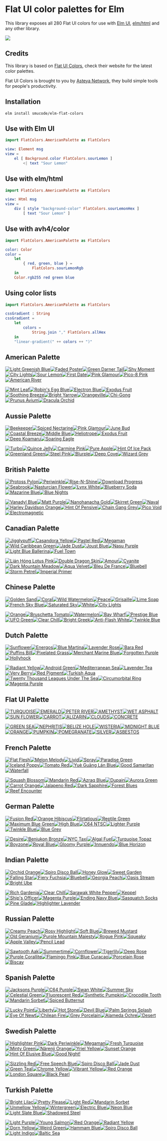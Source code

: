 # Flat UI color palettes for Elm

This library exposes all 280 Flat UI colors for use with [Elm UI](https://package.elm-lang.org/packages/mdgriffith/elm-ui/latest/), [elm/html](https://package.elm-lang.org/packages/elm/html/latest/) and any other library.

[![](https://raw.github.com/smucode/elm-flat-colors/master/preview.png)](#american-palette)

## Credits

This library is based on [Flat UI Colors](https://signtr.info/click?redirect=http%3A%2F%2Fflatuicolors.com&dID=1588403025810&linkName=Flat%20UI%20Colors), check their website for the latest color palettes.

Flat UI Colors is brought to you by [Asteya Network](https://signtr.info/click?redirect=http%3A%2F%2Fasteya.network&dID=1588403025810&linkName=Asteya%20Network), they build simple tools for people's productivity.

## Installation

```
elm install smucode/elm-flat-colors
```

## Use with Elm UI

```elm
import FlatColors.AmericanPalette as FlatColors

view: Element msg
view =
    el [ Background.color FlatColors.sourLemon ]
        <| text "Sour Lemon"
```

## Use with elm/html

```elm
import FlatColors.AmericanPalette as FlatColors

view: Html msg
view =
    div [ style "background-color" FlatColors.sourLemonHex ]
        [ text "Sour Lemon" ]
```

## Use with avh4/color

```elm
import FlatColors.AmericanPalette as FlatColors

color: Color
color =
    let
        { red, green, blue } =
            FlatColors.sourLemonRgb
    in
    Color.rgb255 red green blue
```

## Using color lists

```elm
import FlatColors.AmericanPalette as FlatColors

cssGradient : String
cssGradient =
    let
        colors =
            String.join "," FlatColors.allHex
    in
    "linear-gradient(" ++ colors ++ ")"
```


## American Palette

[![Light Greenish Blue](https://via.placeholder.com/50/55efc4/000000?text=+)](FlatColors-AmericanPalette#light-greenish-blue)[![Faded Poster](https://via.placeholder.com/50/81ecec/000000?text=+)](FlatColors-AmericanPalette#faded-poster)[![Green Darner Tail](https://via.placeholder.com/50/74b9ff/000000?text=+)](FlatColors-AmericanPalette#green-darner-tail)[![Shy Moment](https://via.placeholder.com/50/a29bfe/000000?text=+)](FlatColors-AmericanPalette#shy-moment)[![City Lights](https://via.placeholder.com/50/dfe6e9/000000?text=+)](FlatColors-AmericanPalette#city-lights)[![Sour Lemon](https://via.placeholder.com/50/ffeaa7/000000?text=+)](FlatColors-AmericanPalette#sour-lemon)[![First Date](https://via.placeholder.com/50/fab1a0/000000?text=+)](FlatColors-AmericanPalette#first-date)[![Pink Glamour](https://via.placeholder.com/50/ff7675/000000?text=+)](FlatColors-AmericanPalette#pink-glamour)[![Pico-8 Pink](https://via.placeholder.com/50/fd79a8/000000?text=+)](FlatColors-AmericanPalette#pico-8-pink)[![American River](https://via.placeholder.com/50/636e72/000000?text=+)](FlatColors-AmericanPalette#american-river)

[![Mint Leaf](https://via.placeholder.com/50/00b894/000000?text=+)](FlatColors-AmericanPalette#mint-leaf)[![Robin's Egg Blue](https://via.placeholder.com/50/00cec9/000000?text=+)](FlatColors-AmericanPalette#robins-egg-blue)[![Electron Blue](https://via.placeholder.com/50/0984e3/000000?text=+)](FlatColors-AmericanPalette#electron-blue)[![Exodus Fruit](https://via.placeholder.com/50/6c5ce7/000000?text=+)](FlatColors-AmericanPalette#exodus-fruit)[![Soothing Breeze](https://via.placeholder.com/50/b2bec3/000000?text=+)](FlatColors-AmericanPalette#soothing-breeze)[![Bright Yarrow](https://via.placeholder.com/50/fdcb6e/000000?text=+)](FlatColors-AmericanPalette#bright-yarrow)[![Orangeville](https://via.placeholder.com/50/e17055/000000?text=+)](FlatColors-AmericanPalette#orangeville)[![Chi-Gong](https://via.placeholder.com/50/d63031/000000?text=+)](FlatColors-AmericanPalette#chi-gong)[![Prunus Avium](https://via.placeholder.com/50/e84393/000000?text=+)](FlatColors-AmericanPalette#prunus-avium)[![Dracula Orchid](https://via.placeholder.com/50/2d3436/000000?text=+)](FlatColors-AmericanPalette#dracula-orchid)

    
## Aussie Palette

[![Beekeeper](https://via.placeholder.com/50/f6e58d/000000?text=+)](FlatColors-AussiePalette#beekeeper)[![Spiced Nectarine](https://via.placeholder.com/50/ffbe76/000000?text=+)](FlatColors-AussiePalette#spiced-nectarine)[![Pink Glamour](https://via.placeholder.com/50/ff7979/000000?text=+)](FlatColors-AussiePalette#pink-glamour)[![June Bud](https://via.placeholder.com/50/badc58/000000?text=+)](FlatColors-AussiePalette#june-bud)[![Coastal Breeze](https://via.placeholder.com/50/dff9fb/000000?text=+)](FlatColors-AussiePalette#coastal-breeze)[![Middle Blue](https://via.placeholder.com/50/7ed6df/000000?text=+)](FlatColors-AussiePalette#middle-blue)[![Heliotrope](https://via.placeholder.com/50/e056fd/000000?text=+)](FlatColors-AussiePalette#heliotrope)[![Exodus Fruit](https://via.placeholder.com/50/686de0/000000?text=+)](FlatColors-AussiePalette#exodus-fruit)[![Deep Koamaru](https://via.placeholder.com/50/30336b/000000?text=+)](FlatColors-AussiePalette#deep-koamaru)[![Soaring Eagle](https://via.placeholder.com/50/95afc0/000000?text=+)](FlatColors-AussiePalette#soaring-eagle)

[![Turbo](https://via.placeholder.com/50/f9ca24/000000?text=+)](FlatColors-AussiePalette#turbo)[![Quince Jelly](https://via.placeholder.com/50/f0932b/000000?text=+)](FlatColors-AussiePalette#quince-jelly)[![Carmine Pink](https://via.placeholder.com/50/eb4d4b/000000?text=+)](FlatColors-AussiePalette#carmine-pink)[![Pure Apple](https://via.placeholder.com/50/6ab04c/000000?text=+)](FlatColors-AussiePalette#pure-apple)[![Hint Of Ice Pack](https://via.placeholder.com/50/c7ecee/000000?text=+)](FlatColors-AussiePalette#hint-of-ice-pack)[![Greenland Green](https://via.placeholder.com/50/22a6b3/000000?text=+)](FlatColors-AussiePalette#greenland-green)[![Steel Pink](https://via.placeholder.com/50/be2edd/000000?text=+)](FlatColors-AussiePalette#steel-pink)[![Blurple](https://via.placeholder.com/50/4834d4/000000?text=+)](FlatColors-AussiePalette#blurple)[![Deep Cove](https://via.placeholder.com/50/130f40/000000?text=+)](FlatColors-AussiePalette#deep-cove)[![Wizard Grey](https://via.placeholder.com/50/535c68/000000?text=+)](FlatColors-AussiePalette#wizard-grey)

    
## British Palette

[![Protoss Pylon](https://via.placeholder.com/50/00a8ff/000000?text=+)](FlatColors-BritishPalette#protoss-pylon)[![Periwinkle](https://via.placeholder.com/50/9c88ff/000000?text=+)](FlatColors-BritishPalette#periwinkle)[![Rise-N-Shine](https://via.placeholder.com/50/fbc531/000000?text=+)](FlatColors-BritishPalette#rise-n-shine)[![Download Progress](https://via.placeholder.com/50/4cd137/000000?text=+)](FlatColors-BritishPalette#download-progress)[![Seabrook](https://via.placeholder.com/50/487eb0/000000?text=+)](FlatColors-BritishPalette#seabrook)[![Nasturcian Flower](https://via.placeholder.com/50/e84118/000000?text=+)](FlatColors-BritishPalette#nasturcian-flower)[![Lynx White](https://via.placeholder.com/50/f5f6fa/000000?text=+)](FlatColors-BritishPalette#lynx-white)[![Blueberry Soda](https://via.placeholder.com/50/7f8fa6/000000?text=+)](FlatColors-BritishPalette#blueberry-soda)[![Mazarine Blue](https://via.placeholder.com/50/273c75/000000?text=+)](FlatColors-BritishPalette#mazarine-blue)[![Blue Nights](https://via.placeholder.com/50/353b48/000000?text=+)](FlatColors-BritishPalette#blue-nights)

[![Vanadyl Blue](https://via.placeholder.com/50/0097e6/000000?text=+)](FlatColors-BritishPalette#vanadyl-blue)[![Matt Purple](https://via.placeholder.com/50/8c7ae6/000000?text=+)](FlatColors-BritishPalette#matt-purple)[![Nanohanacha Gold](https://via.placeholder.com/50/e1b12c/000000?text=+)](FlatColors-BritishPalette#nanohanacha-gold)[![Skirret Green](https://via.placeholder.com/50/44bd32/000000?text=+)](FlatColors-BritishPalette#skirret-green)[![Naval](https://via.placeholder.com/50/40739e/000000?text=+)](FlatColors-BritishPalette#naval)[![Harley Davidson Orange](https://via.placeholder.com/50/c23616/000000?text=+)](FlatColors-BritishPalette#harley-davidson-orange)[![Hint Of Pensive](https://via.placeholder.com/50/dcdde1/000000?text=+)](FlatColors-BritishPalette#hint-of-pensive)[![Chain Gang Grey](https://via.placeholder.com/50/718093/000000?text=+)](FlatColors-BritishPalette#chain-gang-grey)[![Pico Void](https://via.placeholder.com/50/192a56/000000?text=+)](FlatColors-BritishPalette#pico-void)[![Electromagnetic](https://via.placeholder.com/50/2f3640/000000?text=+)](FlatColors-BritishPalette#electromagnetic)

    
## Canadian Palette

[![Jigglypuff](https://via.placeholder.com/50/ff9ff3/000000?text=+)](FlatColors-CanadianPalette#jigglypuff)[![Casandora Yellow](https://via.placeholder.com/50/feca57/000000?text=+)](FlatColors-CanadianPalette#casandora-yellow)[![Pastel Red](https://via.placeholder.com/50/ff6b6b/000000?text=+)](FlatColors-CanadianPalette#pastel-red)[![Megaman](https://via.placeholder.com/50/48dbfb/000000?text=+)](FlatColors-CanadianPalette#megaman)[![Wild Caribbean Green](https://via.placeholder.com/50/1dd1a1/000000?text=+)](FlatColors-CanadianPalette#wild-caribbean-green)[![Jade Dust](https://via.placeholder.com/50/00d2d3/000000?text=+)](FlatColors-CanadianPalette#jade-dust)[![Joust Blue](https://via.placeholder.com/50/54a0ff/000000?text=+)](FlatColors-CanadianPalette#joust-blue)[![Nasu Purple](https://via.placeholder.com/50/5f27cd/000000?text=+)](FlatColors-CanadianPalette#nasu-purple)[![Light Blue Ballerina](https://via.placeholder.com/50/c8d6e5/000000?text=+)](FlatColors-CanadianPalette#light-blue-ballerina)[![Fuel Town](https://via.placeholder.com/50/576574/000000?text=+)](FlatColors-CanadianPalette#fuel-town)

[![Lián Hóng Lotus Pink](https://via.placeholder.com/50/f368e0/000000?text=+)](FlatColors-CanadianPalette#lian-hong-lotus-pink)[![Double Dragon Skin](https://via.placeholder.com/50/ff9f43/000000?text=+)](FlatColors-CanadianPalette#double-dragon-skin)[![Amour](https://via.placeholder.com/50/ee5253/000000?text=+)](FlatColors-CanadianPalette#amour)[![Cyanite](https://via.placeholder.com/50/0abde3/000000?text=+)](FlatColors-CanadianPalette#cyanite)[![Dark Mountain Meadow](https://via.placeholder.com/50/10ac84/000000?text=+)](FlatColors-CanadianPalette#dark-mountain-meadow)[![Aqua Velvet](https://via.placeholder.com/50/01a3a4/000000?text=+)](FlatColors-CanadianPalette#aqua-velvet)[![Bleu De France](https://via.placeholder.com/50/2e86de/000000?text=+)](FlatColors-CanadianPalette#bleu-de-france)[![Bluebell](https://via.placeholder.com/50/341f97/000000?text=+)](FlatColors-CanadianPalette#bluebell)[![Storm Petrel](https://via.placeholder.com/50/8395a7/000000?text=+)](FlatColors-CanadianPalette#storm-petrel)[![Imperial Primer](https://via.placeholder.com/50/222f3e/000000?text=+)](FlatColors-CanadianPalette#imperial-primer)

    
## Chinese Palette

[![Golden Sand](https://via.placeholder.com/50/eccc68/000000?text=+)](FlatColors-ChinesePalette#golden-sand)[![Coral](https://via.placeholder.com/50/ff7f50/000000?text=+)](FlatColors-ChinesePalette#coral)[![Wild Watermelon](https://via.placeholder.com/50/ff6b81/000000?text=+)](FlatColors-ChinesePalette#wild-watermelon)[![Peace](https://via.placeholder.com/50/a4b0be/000000?text=+)](FlatColors-ChinesePalette#peace)[![Grisaille](https://via.placeholder.com/50/57606f/000000?text=+)](FlatColors-ChinesePalette#grisaille)[![Lime Soap](https://via.placeholder.com/50/7bed9f/000000?text=+)](FlatColors-ChinesePalette#lime-soap)[![French Sky Blue](https://via.placeholder.com/50/70a1ff/000000?text=+)](FlatColors-ChinesePalette#french-sky-blue)[![Saturated Sky](https://via.placeholder.com/50/5352ed/000000?text=+)](FlatColors-ChinesePalette#saturated-sky)[![White](https://via.placeholder.com/50/ffffff/000000?text=+)](FlatColors-ChinesePalette#white)[![City Lights](https://via.placeholder.com/50/dfe4ea/000000?text=+)](FlatColors-ChinesePalette#city-lights)

[![Orange](https://via.placeholder.com/50/ffa502/000000?text=+)](FlatColors-ChinesePalette#orange)[![Bruschetta Tomato](https://via.placeholder.com/50/ff6348/000000?text=+)](FlatColors-ChinesePalette#bruschetta-tomato)[![Watermelon](https://via.placeholder.com/50/ff4757/000000?text=+)](FlatColors-ChinesePalette#watermelon)[![Bay Wharf](https://via.placeholder.com/50/747d8c/000000?text=+)](FlatColors-ChinesePalette#bay-wharf)[![Prestige Blue](https://via.placeholder.com/50/2f3542/000000?text=+)](FlatColors-ChinesePalette#prestige-blue)[![UFO Green](https://via.placeholder.com/50/2ed573/000000?text=+)](FlatColors-ChinesePalette#ufo-green)[![Clear Chill](https://via.placeholder.com/50/1e90ff/000000?text=+)](FlatColors-ChinesePalette#clear-chill)[![Bright Greek](https://via.placeholder.com/50/3742fa/000000?text=+)](FlatColors-ChinesePalette#bright-greek)[![Anti-Flash White](https://via.placeholder.com/50/f1f2f6/000000?text=+)](FlatColors-ChinesePalette#anti-flash-white)[![Twinkle Blue](https://via.placeholder.com/50/ced6e0/000000?text=+)](FlatColors-ChinesePalette#twinkle-blue)

    
## Dutch Palette

[![Sunflower](https://via.placeholder.com/50/FFC312/000000?text=+)](FlatColors-DutchPalette#sunflower)[![Energos](https://via.placeholder.com/50/C4E538/000000?text=+)](FlatColors-DutchPalette#energos)[![Blue Martina](https://via.placeholder.com/50/12CBC4/000000?text=+)](FlatColors-DutchPalette#blue-martina)[![Lavender Rose](https://via.placeholder.com/50/FDA7DF/000000?text=+)](FlatColors-DutchPalette#lavender-rose)[![Bara Red](https://via.placeholder.com/50/ED4C67/000000?text=+)](FlatColors-DutchPalette#bara-red)[![Puffins Bill](https://via.placeholder.com/50/EE5A24/000000?text=+)](FlatColors-DutchPalette#puffins-bill)[![Pixelated Grass](https://via.placeholder.com/50/009432/000000?text=+)](FlatColors-DutchPalette#pixelated-grass)[![Merchant Marine Blue](https://via.placeholder.com/50/0652DD/000000?text=+)](FlatColors-DutchPalette#merchant-marine-blue)[![Forgotten Purple](https://via.placeholder.com/50/9980FA/000000?text=+)](FlatColors-DutchPalette#forgotten-purple)[![Hollyhock](https://via.placeholder.com/50/833471/000000?text=+)](FlatColors-DutchPalette#hollyhock)

[![Radiant Yellow](https://via.placeholder.com/50/F79F1F/000000?text=+)](FlatColors-DutchPalette#radiant-yellow)[![Android Green](https://via.placeholder.com/50/A3CB38/000000?text=+)](FlatColors-DutchPalette#android-green)[![Mediterranean Sea](https://via.placeholder.com/50/1289A7/000000?text=+)](FlatColors-DutchPalette#mediterranean-sea)[![Lavender Tea](https://via.placeholder.com/50/D980FA/000000?text=+)](FlatColors-DutchPalette#lavender-tea)[![Very Berry](https://via.placeholder.com/50/B53471/000000?text=+)](FlatColors-DutchPalette#very-berry)[![Red Pigment](https://via.placeholder.com/50/EA2027/000000?text=+)](FlatColors-DutchPalette#red-pigment)[![Turkish Aqua](https://via.placeholder.com/50/006266/000000?text=+)](FlatColors-DutchPalette#turkish-aqua)[![Twenty Thousand Leagues Under The Sea](https://via.placeholder.com/50/1B1464/000000?text=+)](FlatColors-DutchPalette#twenty-thousand-leagues-under-the-sea)[![Circumorbital Ring](https://via.placeholder.com/50/5758BB/000000?text=+)](FlatColors-DutchPalette#circumorbital-ring)[![Magenta Purple](https://via.placeholder.com/50/6F1E51/000000?text=+)](FlatColors-DutchPalette#magenta-purple)

    
## Flat UI Palette

[![TURQUOISE](https://via.placeholder.com/50/1abc9c/000000?text=+)](FlatColors-FlatUIPalette#turquoise)[![EMERALD](https://via.placeholder.com/50/2ecc71/000000?text=+)](FlatColors-FlatUIPalette#emerald)[![PETER RIVER](https://via.placeholder.com/50/3498db/000000?text=+)](FlatColors-FlatUIPalette#peter-river)[![AMETHYST](https://via.placeholder.com/50/9b59b6/000000?text=+)](FlatColors-FlatUIPalette#amethyst)[![WET ASPHALT](https://via.placeholder.com/50/34495e/000000?text=+)](FlatColors-FlatUIPalette#wet-asphalt)[![SUN FLOWER](https://via.placeholder.com/50/f1c40f/000000?text=+)](FlatColors-FlatUIPalette#sun-flower)[![CARROT](https://via.placeholder.com/50/e67e22/000000?text=+)](FlatColors-FlatUIPalette#carrot)[![ALIZARIN](https://via.placeholder.com/50/e74c3c/000000?text=+)](FlatColors-FlatUIPalette#alizarin)[![CLOUDS](https://via.placeholder.com/50/ecf0f1/000000?text=+)](FlatColors-FlatUIPalette#clouds)[![CONCRETE](https://via.placeholder.com/50/95a5a6/000000?text=+)](FlatColors-FlatUIPalette#concrete)

[![GREEN SEA](https://via.placeholder.com/50/16a085/000000?text=+)](FlatColors-FlatUIPalette#green-sea)[![NEPHRITIS](https://via.placeholder.com/50/27ae60/000000?text=+)](FlatColors-FlatUIPalette#nephritis)[![BELIZE HOLE](https://via.placeholder.com/50/2980b9/000000?text=+)](FlatColors-FlatUIPalette#belize-hole)[![WISTERIA](https://via.placeholder.com/50/8e44ad/000000?text=+)](FlatColors-FlatUIPalette#wisteria)[![MIDNIGHT BLUE](https://via.placeholder.com/50/2c3e50/000000?text=+)](FlatColors-FlatUIPalette#midnight-blue)[![ORANGE](https://via.placeholder.com/50/f39c12/000000?text=+)](FlatColors-FlatUIPalette#orange)[![PUMPKIN](https://via.placeholder.com/50/d35400/000000?text=+)](FlatColors-FlatUIPalette#pumpkin)[![POMEGRANATE](https://via.placeholder.com/50/c0392b/000000?text=+)](FlatColors-FlatUIPalette#pomegranate)[![SILVER](https://via.placeholder.com/50/bdc3c7/000000?text=+)](FlatColors-FlatUIPalette#silver)[![ASBESTOS](https://via.placeholder.com/50/7f8c8d/000000?text=+)](FlatColors-FlatUIPalette#asbestos)

    
## French Palette

[![Flat Flesh](https://via.placeholder.com/50/fad390/000000?text=+)](FlatColors-FrenchPalette#flat-flesh)[![Melon Melody](https://via.placeholder.com/50/f8c291/000000?text=+)](FlatColors-FrenchPalette#melon-melody)[![Livid](https://via.placeholder.com/50/6a89cc/000000?text=+)](FlatColors-FrenchPalette#livid)[![Spray](https://via.placeholder.com/50/82ccdd/000000?text=+)](FlatColors-FrenchPalette#spray)[![Paradise Green](https://via.placeholder.com/50/b8e994/000000?text=+)](FlatColors-FrenchPalette#paradise-green)[![Iceland Poppy](https://via.placeholder.com/50/fa983a/000000?text=+)](FlatColors-FrenchPalette#iceland-poppy)[![Tomato Red](https://via.placeholder.com/50/eb2f06/000000?text=+)](FlatColors-FrenchPalette#tomato-red)[![Yuè Guāng Lán Blue](https://via.placeholder.com/50/1e3799/000000?text=+)](FlatColors-FrenchPalette#yue-guang-lan-blue)[![Good Samaritan](https://via.placeholder.com/50/3c6382/000000?text=+)](FlatColors-FrenchPalette#good-samaritan)[![Waterfall](https://via.placeholder.com/50/38ada9/000000?text=+)](FlatColors-FrenchPalette#waterfall)

[![Squash Blossom](https://via.placeholder.com/50/f6b93b/000000?text=+)](FlatColors-FrenchPalette#squash-blossom)[![Mandarin Red](https://via.placeholder.com/50/e55039/000000?text=+)](FlatColors-FrenchPalette#mandarin-red)[![Azraq Blue](https://via.placeholder.com/50/4a69bd/000000?text=+)](FlatColors-FrenchPalette#azraq-blue)[![Dupain](https://via.placeholder.com/50/60a3bc/000000?text=+)](FlatColors-FrenchPalette#dupain)[![Aurora Green](https://via.placeholder.com/50/78e08f/000000?text=+)](FlatColors-FrenchPalette#aurora-green)[![Carrot Orange](https://via.placeholder.com/50/e58e26/000000?text=+)](FlatColors-FrenchPalette#carrot-orange)[![Jalapeno Red](https://via.placeholder.com/50/b71540/000000?text=+)](FlatColors-FrenchPalette#jalapeno-red)[![Dark Sapphire](https://via.placeholder.com/50/0c2461/000000?text=+)](FlatColors-FrenchPalette#dark-sapphire)[![Forest Blues](https://via.placeholder.com/50/0a3d62/000000?text=+)](FlatColors-FrenchPalette#forest-blues)[![Reef Encounter](https://via.placeholder.com/50/079992/000000?text=+)](FlatColors-FrenchPalette#reef-encounter)

    
## German Palette

[![Fusion Red](https://via.placeholder.com/50/fc5c65/000000?text=+)](FlatColors-GermanPalette#fusion-red)[![Orange Hibiscus](https://via.placeholder.com/50/fd9644/000000?text=+)](FlatColors-GermanPalette#orange-hibiscus)[![Flirtatious](https://via.placeholder.com/50/fed330/000000?text=+)](FlatColors-GermanPalette#flirtatious)[![Reptile Green](https://via.placeholder.com/50/26de81/000000?text=+)](FlatColors-GermanPalette#reptile-green)[![Maximum Blue Green](https://via.placeholder.com/50/2bcbba/000000?text=+)](FlatColors-GermanPalette#maximum-blue-green)[![High Blue](https://via.placeholder.com/50/45aaf2/000000?text=+)](FlatColors-GermanPalette#high-blue)[![C64 NTSC](https://via.placeholder.com/50/4b7bec/000000?text=+)](FlatColors-GermanPalette#c64-ntsc)[![Lighter Purple](https://via.placeholder.com/50/a55eea/000000?text=+)](FlatColors-GermanPalette#lighter-purple)[![Twinkle Blue](https://via.placeholder.com/50/d1d8e0/000000?text=+)](FlatColors-GermanPalette#twinkle-blue)[![Blue Grey](https://via.placeholder.com/50/778ca3/000000?text=+)](FlatColors-GermanPalette#blue-grey)

[![Desire](https://via.placeholder.com/50/eb3b5a/000000?text=+)](FlatColors-GermanPalette#desire)[![Beniukon Bronze](https://via.placeholder.com/50/fa8231/000000?text=+)](FlatColors-GermanPalette#beniukon-bronze)[![NYC Taxi](https://via.placeholder.com/50/f7b731/000000?text=+)](FlatColors-GermanPalette#nyc-taxi)[![Algal Fuel](https://via.placeholder.com/50/20bf6b/000000?text=+)](FlatColors-GermanPalette#algal-fuel)[![Turquoise Topaz](https://via.placeholder.com/50/0fb9b1/000000?text=+)](FlatColors-GermanPalette#turquoise-topaz)[![Boyzone](https://via.placeholder.com/50/2d98da/000000?text=+)](FlatColors-GermanPalette#boyzone)[![Royal Blue](https://via.placeholder.com/50/3867d6/000000?text=+)](FlatColors-GermanPalette#royal-blue)[![Gloomy Purple](https://via.placeholder.com/50/8854d0/000000?text=+)](FlatColors-GermanPalette#gloomy-purple)[![Innuendo](https://via.placeholder.com/50/a5b1c2/000000?text=+)](FlatColors-GermanPalette#innuendo)[![Blue Horizon](https://via.placeholder.com/50/4b6584/000000?text=+)](FlatColors-GermanPalette#blue-horizon)

    
## Indian Palette

[![Orchid Orange](https://via.placeholder.com/50/FEA47F/000000?text=+)](FlatColors-IndianPalette#orchid-orange)[![Spiro Disco Ball](https://via.placeholder.com/50/25CCF7/000000?text=+)](FlatColors-IndianPalette#spiro-disco-ball)[![Honey Glow](https://via.placeholder.com/50/EAB543/000000?text=+)](FlatColors-IndianPalette#honey-glow)[![Sweet Garden](https://via.placeholder.com/50/55E6C1/000000?text=+)](FlatColors-IndianPalette#sweet-garden)[![Falling Star](https://via.placeholder.com/50/CAD3C8/000000?text=+)](FlatColors-IndianPalette#falling-star)[![Fiery Fuchsia](https://via.placeholder.com/50/B33771/000000?text=+)](FlatColors-IndianPalette#fiery-fuchsia)[![Bluebell](https://via.placeholder.com/50/3B3B98/000000?text=+)](FlatColors-IndianPalette#bluebell)[![Georgia Peach](https://via.placeholder.com/50/FD7272/000000?text=+)](FlatColors-IndianPalette#georgia-peach)[![Oasis Stream](https://via.placeholder.com/50/9AECDB/000000?text=+)](FlatColors-IndianPalette#oasis-stream)[![Bright Ube](https://via.placeholder.com/50/D6A2E8/000000?text=+)](FlatColors-IndianPalette#bright-ube)

[![Rich Gardenia](https://via.placeholder.com/50/F97F51/000000?text=+)](FlatColors-IndianPalette#rich-gardenia)[![Clear Chill](https://via.placeholder.com/50/1B9CFC/000000?text=+)](FlatColors-IndianPalette#clear-chill)[![Sarawak White Pepper](https://via.placeholder.com/50/F8EFBA/000000?text=+)](FlatColors-IndianPalette#sarawak-white-pepper)[![Keppel](https://via.placeholder.com/50/58B19F/000000?text=+)](FlatColors-IndianPalette#keppel)[![Ship's Officer](https://via.placeholder.com/50/2C3A47/000000?text=+)](FlatColors-IndianPalette#ships-officer)[![Magenta Purple](https://via.placeholder.com/50/6D214F/000000?text=+)](FlatColors-IndianPalette#magenta-purple)[![Ending Navy Blue](https://via.placeholder.com/50/182C61/000000?text=+)](FlatColors-IndianPalette#ending-navy-blue)[![Sasquatch Socks](https://via.placeholder.com/50/FC427B/000000?text=+)](FlatColors-IndianPalette#sasquatch-socks)[![Pine Glade](https://via.placeholder.com/50/BDC581/000000?text=+)](FlatColors-IndianPalette#pine-glade)[![Highlighter Lavender](https://via.placeholder.com/50/82589F/000000?text=+)](FlatColors-IndianPalette#highlighter-lavender)

    
## Russian Palette

[![Creamy Peach](https://via.placeholder.com/50/f3a683/000000?text=+)](FlatColors-RussianPalette#creamy-peach)[![Rosy Highlight](https://via.placeholder.com/50/f7d794/000000?text=+)](FlatColors-RussianPalette#rosy-highlight)[![Soft Blue](https://via.placeholder.com/50/778beb/000000?text=+)](FlatColors-RussianPalette#soft-blue)[![Brewed Mustard](https://via.placeholder.com/50/e77f67/000000?text=+)](FlatColors-RussianPalette#brewed-mustard)[![Old Geranium](https://via.placeholder.com/50/cf6a87/000000?text=+)](FlatColors-RussianPalette#old-geranium)[![Purple Mountain Majesty](https://via.placeholder.com/50/786fa6/000000?text=+)](FlatColors-RussianPalette#purple-mountain-majesty)[![Rogue Pink](https://via.placeholder.com/50/f8a5c2/000000?text=+)](FlatColors-RussianPalette#rogue-pink)[![Squeaky](https://via.placeholder.com/50/63cdda/000000?text=+)](FlatColors-RussianPalette#squeaky)[![Apple Valley](https://via.placeholder.com/50/ea8685/000000?text=+)](FlatColors-RussianPalette#apple-valley)[![Pencil Lead](https://via.placeholder.com/50/596275/000000?text=+)](FlatColors-RussianPalette#pencil-lead)

[![Sawtooth Aak](https://via.placeholder.com/50/f19066/000000?text=+)](FlatColors-RussianPalette#sawtooth-aak)[![Summertime](https://via.placeholder.com/50/f5cd79/000000?text=+)](FlatColors-RussianPalette#summertime)[![Cornflower](https://via.placeholder.com/50/546de5/000000?text=+)](FlatColors-RussianPalette#cornflower)[![Tigerlily](https://via.placeholder.com/50/e15f41/000000?text=+)](FlatColors-RussianPalette#tigerlily)[![Deep Rose](https://via.placeholder.com/50/c44569/000000?text=+)](FlatColors-RussianPalette#deep-rose)[![Purple Corallite](https://via.placeholder.com/50/574b90/000000?text=+)](FlatColors-RussianPalette#purple-corallite)[![Flamingo Pink](https://via.placeholder.com/50/f78fb3/000000?text=+)](FlatColors-RussianPalette#flamingo-pink)[![Blue Curacao](https://via.placeholder.com/50/3dc1d3/000000?text=+)](FlatColors-RussianPalette#blue-curacao)[![Porcelain Rose](https://via.placeholder.com/50/e66767/000000?text=+)](FlatColors-RussianPalette#porcelain-rose)[![Biscay](https://via.placeholder.com/50/303952/000000?text=+)](FlatColors-RussianPalette#biscay)

    
## Spanish Palette

[![Jacksons Purple](https://via.placeholder.com/50/40407a/000000?text=+)](FlatColors-SpanishPalette#jacksons-purple)[![C64 Purple](https://via.placeholder.com/50/706fd3/000000?text=+)](FlatColors-SpanishPalette#c64-purple)[![Swan White](https://via.placeholder.com/50/f7f1e3/000000?text=+)](FlatColors-SpanishPalette#swan-white)[![Summer Sky](https://via.placeholder.com/50/34ace0/000000?text=+)](FlatColors-SpanishPalette#summer-sky)[![Celestial Green](https://via.placeholder.com/50/33d9b2/000000?text=+)](FlatColors-SpanishPalette#celestial-green)[![Fluorescent Red](https://via.placeholder.com/50/ff5252/000000?text=+)](FlatColors-SpanishPalette#fluorescent-red)[![Synthetic Pumpkin](https://via.placeholder.com/50/ff793f/000000?text=+)](FlatColors-SpanishPalette#synthetic-pumpkin)[![Crocodile Tooth](https://via.placeholder.com/50/d1ccc0/000000?text=+)](FlatColors-SpanishPalette#crocodile-tooth)[![Mandarin Sorbet](https://via.placeholder.com/50/ffb142/000000?text=+)](FlatColors-SpanishPalette#mandarin-sorbet)[![Spiced Butternut](https://via.placeholder.com/50/ffda79/000000?text=+)](FlatColors-SpanishPalette#spiced-butternut)

[![Lucky Point](https://via.placeholder.com/50/2c2c54/000000?text=+)](FlatColors-SpanishPalette#lucky-point)[![Liberty](https://via.placeholder.com/50/474787/000000?text=+)](FlatColors-SpanishPalette#liberty)[![Hot Stone](https://via.placeholder.com/50/aaa69d/000000?text=+)](FlatColors-SpanishPalette#hot-stone)[![Devil Blue](https://via.placeholder.com/50/227093/000000?text=+)](FlatColors-SpanishPalette#devil-blue)[![Palm Springs Splash](https://via.placeholder.com/50/218c74/000000?text=+)](FlatColors-SpanishPalette#palm-springs-splash)[![Eye Of Newt](https://via.placeholder.com/50/b33939/000000?text=+)](FlatColors-SpanishPalette#eye-of-newt)[![Chilean Fire](https://via.placeholder.com/50/cd6133/000000?text=+)](FlatColors-SpanishPalette#chilean-fire)[![Grey Porcelain](https://via.placeholder.com/50/84817a/000000?text=+)](FlatColors-SpanishPalette#grey-porcelain)[![Alameda Ochre](https://via.placeholder.com/50/cc8e35/000000?text=+)](FlatColors-SpanishPalette#alameda-ochre)[![Desert](https://via.placeholder.com/50/ccae62/000000?text=+)](FlatColors-SpanishPalette#desert)

    
## Swedish Palette

[![Highlighter Pink](https://via.placeholder.com/50/ef5777/000000?text=+)](FlatColors-SwedishPalette#highlighter-pink)[![Dark Periwinkle](https://via.placeholder.com/50/575fcf/000000?text=+)](FlatColors-SwedishPalette#dark-periwinkle)[![Megaman](https://via.placeholder.com/50/4bcffa/000000?text=+)](FlatColors-SwedishPalette#megaman)[![Fresh Turquoise](https://via.placeholder.com/50/34e7e4/000000?text=+)](FlatColors-SwedishPalette#fresh-turquoise)[![Minty Green](https://via.placeholder.com/50/0be881/000000?text=+)](FlatColors-SwedishPalette#minty-green)[![Nârenji Orange](https://via.placeholder.com/50/ffc048/000000?text=+)](FlatColors-SwedishPalette#narenji-orange)[![Yriel Yellow](https://via.placeholder.com/50/ffdd59/000000?text=+)](FlatColors-SwedishPalette#yriel-yellow)[![Sunset Orange](https://via.placeholder.com/50/ff5e57/000000?text=+)](FlatColors-SwedishPalette#sunset-orange)[![Hint Of Elusive Blue](https://via.placeholder.com/50/d2dae2/000000?text=+)](FlatColors-SwedishPalette#hint-of-elusive-blue)[![Good Night!](https://via.placeholder.com/50/485460/000000?text=+)](FlatColors-SwedishPalette#good-night)

[![Sizzling Red](https://via.placeholder.com/50/f53b57/000000?text=+)](FlatColors-SwedishPalette#sizzling-red)[![Free Speech Blue](https://via.placeholder.com/50/3c40c6/000000?text=+)](FlatColors-SwedishPalette#free-speech-blue)[![Spiro Disco Ball](https://via.placeholder.com/50/0fbcf9/000000?text=+)](FlatColors-SwedishPalette#spiro-disco-ball)[![Jade Dust](https://via.placeholder.com/50/00d8d6/000000?text=+)](FlatColors-SwedishPalette#jade-dust)[![Green Teal](https://via.placeholder.com/50/05c46b/000000?text=+)](FlatColors-SwedishPalette#green-teal)[![Chrome Yellow](https://via.placeholder.com/50/ffa801/000000?text=+)](FlatColors-SwedishPalette#chrome-yellow)[![Vibrant Yellow](https://via.placeholder.com/50/ffd32a/000000?text=+)](FlatColors-SwedishPalette#vibrant-yellow)[![Red Orange](https://via.placeholder.com/50/ff3f34/000000?text=+)](FlatColors-SwedishPalette#red-orange)[![London Square](https://via.placeholder.com/50/808e9b/000000?text=+)](FlatColors-SwedishPalette#london-square)[![Black Pearl](https://via.placeholder.com/50/1e272e/000000?text=+)](FlatColors-SwedishPalette#black-pearl)

    
## Turkish Palette

[![Bright Lilac](https://via.placeholder.com/50/cd84f1/000000?text=+)](FlatColors-TurkishPalette#bright-lilac)[![Pretty Please](https://via.placeholder.com/50/ffcccc/000000?text=+)](FlatColors-TurkishPalette#pretty-please)[![Light Red](https://via.placeholder.com/50/ff4d4d/000000?text=+)](FlatColors-TurkishPalette#light-red)[![Mandarin Sorbet](https://via.placeholder.com/50/ffaf40/000000?text=+)](FlatColors-TurkishPalette#mandarin-sorbet)[![Unmellow Yellow](https://via.placeholder.com/50/fffa65/000000?text=+)](FlatColors-TurkishPalette#unmellow-yellow)[![Wintergreen](https://via.placeholder.com/50/32ff7e/000000?text=+)](FlatColors-TurkishPalette#wintergreen)[![Electric Blue](https://via.placeholder.com/50/7efff5/000000?text=+)](FlatColors-TurkishPalette#electric-blue)[![Neon Blue](https://via.placeholder.com/50/18dcff/000000?text=+)](FlatColors-TurkishPalette#neon-blue)[![Light Slate Blue](https://via.placeholder.com/50/7d5fff/000000?text=+)](FlatColors-TurkishPalette#light-slate-blue)[![Shadowed Steel](https://via.placeholder.com/50/4b4b4b/000000?text=+)](FlatColors-TurkishPalette#shadowed-steel)

[![Light Purple](https://via.placeholder.com/50/c56cf0/000000?text=+)](FlatColors-TurkishPalette#light-purple)[![Young Salmon](https://via.placeholder.com/50/ffb8b8/000000?text=+)](FlatColors-TurkishPalette#young-salmon)[![Red Orange](https://via.placeholder.com/50/ff3838/000000?text=+)](FlatColors-TurkishPalette#red-orange)[![Radiant Yellow](https://via.placeholder.com/50/ff9f1a/000000?text=+)](FlatColors-TurkishPalette#radiant-yellow)[![Dorn Yellow](https://via.placeholder.com/50/fff200/000000?text=+)](FlatColors-TurkishPalette#dorn-yellow)[![Weird Green](https://via.placeholder.com/50/3ae374/000000?text=+)](FlatColors-TurkishPalette#weird-green)[![Hammam Blue](https://via.placeholder.com/50/67e6dc/000000?text=+)](FlatColors-TurkishPalette#hammam-blue)[![Spiro Disco Ball](https://via.placeholder.com/50/17c0eb/000000?text=+)](FlatColors-TurkishPalette#spiro-disco-ball)[![Light Indigo](https://via.placeholder.com/50/7158e2/000000?text=+)](FlatColors-TurkishPalette#light-indigo)[![Baltic Sea](https://via.placeholder.com/50/3d3d3d/000000?text=+)](FlatColors-TurkishPalette#baltic-sea)

    

